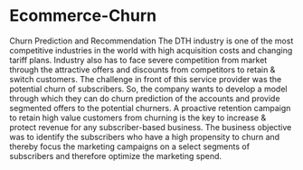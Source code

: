 # Ecommerce-Churn
Churn Prediction and Recommendation
The DTH industry is one of the most competitive industries in the world with high acquisition costs and changing tariff plans. Industry also has to face severe competition from market through the attractive offers and discounts from competitors to retain & switch customers. The challenge in front of this service provider was the potential churn of subscribers. So, the company wants to develop a model through which they can do churn prediction of the accounts and provide segmented offers to the potential churners. A proactive retention campaign to retain high value customers from churning is the key to increase & protect revenue for any subscriber-based business. The business objective was to identify the subscribers who have a high propensity to churn and thereby focus the marketing campaigns on a select segments of subscribers and therefore optimize the marketing spend.
